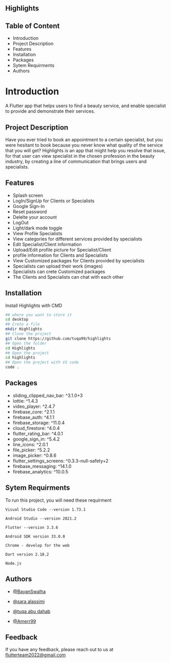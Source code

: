 
## Highlights

## Table of Content

- Introduction 
- Project Description
- Features
- Installation
- Packages
- Sytem Requirments
- Authors
# Introduction

A Flutter app that helps users to find a beauty service, and enable specialist to provide and demonstrate their services. 








## Project Description 

Have you ever tried to book an appointment to a certain specialist,
but you were hesitant to book because you never know what 
quality of the service that you will get? Highlights is an app 
that might help you resolve that issue, for that user can view 
specialist in the chosen profession in the beauty industry, 
by creating a line of communication that brings users and 
specialists. 
## Features

- Splash screen
- LogIn/SignUp for Clients or Specialists
- Google Sign-In
- Reset password
- Delelte your account
- LogOut
- Light/dark mode toggle
- View Profile Specialists
- View categories for different services provided by specialists
- Edit Specialist/Client information
- Upload/Edit profile picture for Specialist/Client 
- profile information for Clients and Specialists 
- View Customized packages for Clients provided by specialists
- Specialists can upload their work (images)
- Specialists can crete Customized packages
- The Clients and Specialists can chat with each other
<!-- - View top rated Specialists -->

## Installation

Install Highlights with CMD

```bash
## where you want to store it 
cd desktop
## Crete a file
mkdir Highlights
## Clone the project
git clone https://github.com/tuqa99/highlights
## Open the folder
cd Highlights
## Open the project 
cd highlights
## Open the project with VS code
code .
```
    

## Packages

- sliding_clipped_nav_bar: ^3.1.0+3
- lottie: ^1.4.3
-  video_player: ^2.4.7
- firebase_core: ^2.1.1
-  firebase_auth: ^4.1.1
- firebase_storage: ^11.0.4
- cloud_firestore: ^4.0.4
- flutter_rating_bar: ^4.0.1
-  google_sign_in: ^5.4.2
-  line_icons: ^2.0.1
-  file_picker: ^5.2.2
-  image_picker: ^0.8.6
-  flutter_settings_screens: ^0.3.3-null-safety+2
-  firebase_messaging: ^14.1.0
-  firebase_analytics: ^10.0.5
## Sytem Requirments

To run this project, you will need these requirment

`Visual Studio Code --version 1.73.1 `

`Android Studio --version 2021.2`

`Flutter --version 3.3.6`

`Android SDK version 33.0.0`

`Chrome - develop for the web`

`Dart version 2.18.2`

` Node.js `
## Authors

- [@BayanSwalha](https://github.com/BayanSwalha)

- [@sara alassimi](https://github.com/sara20020653)

- [@tuqa abu dahab](https://github.com/tuqa99)

- [@Amerr99](https://github.com/Amerr99)
## Feedback

If you have any feedback, please reach out to us at flutterteam2022@gmail.com

